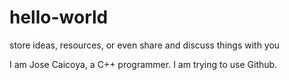 # hello-world
store ideas, resources, or even share and discuss things with you

I am Jose Caicoya, a C++ programmer.
I am trying to use Github.

